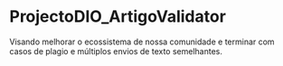 # ProjectoDIO_ArtigoValidator
Visando melhorar o ecossistema de nossa comunidade e terminar com casos de plagio e múltiplos envios de texto semelhantes.
